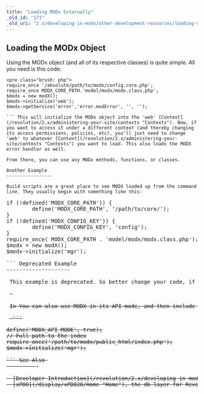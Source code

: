```yaml
---
title: "Loading MODx Externally"
_old_id: "171"
_old_uri: "2.x/developing-in-modx/other-development-resources/loading-modx-externally"
---
```


 Loading the MODx Object 
-------------------------

 Using the MODx object (and all of its respective classes) is quite simple. All you need is this code:

 ```
<pre class="brush: php">
require_once '/absolute/path/to/modx/config.core.php';
require_once MODX_CORE_PATH.'model/modx/modx.class.php';
$modx = new modX();
$modx->initialize('web');
$modx->getService('error','error.modError', '', '');

``` This will initialize the MODx object into the 'web' [Context](/revolution/2.x/administering-your-site/contexts "Contexts"). Now, if you want to access it under a different context (and thereby changing its access permissions, policies, etc), you'll just need to change 'web' to whatever [Context](/revolution/2.x/administering-your-site/contexts "Contexts") you want to load. This also loads the MODX error handler as well.

 From there, you can use any MODx methods, functions, or classes.

 Another Example 
-----------------

 Build scripts are a great place to see MODX loaded up from the command line. They usually begin with something like this:

 ```
<pre class="brush: php">
if (!defined('MODX_CORE_PATH')) {
        define('MODX_CORE_PATH', '/path/to/core/');
}
if (!defined('MODX_CONFIG_KEY')) {
        define('MODX_CONFIG_KEY', 'config');
}
require_once( MODX_CORE_PATH . 'model/modx/modx.class.php');
$modx = new modX();
$modx->initialize('mgr');

``` Deprecated Example 
--------------------

 This example is deprecated. So better change your code, if you still use the MODX\_API\_MODE.

 <del> </del>

 <del>In You can also use MODX in its API mode, and then include the primary index.php file for your site:</del>

 <del> ```
<pre class="brush: php">
define('MODX_API_MODE', true);
// Full path to the index
require_once('/path/to/modx/public_html/index.php');
$modx->initialize('mgr');

```</del> See Also 
----------

- [Developer Introduction](/revolution/2.x/developing-in-modx/overview-of-modx-development/developer-introduction "Developer Introduction")
- [xPDO](/display/xPDO20/Home "Home"), the db-layer for Revolution